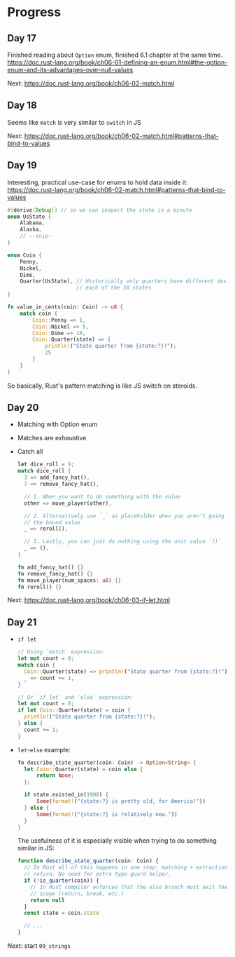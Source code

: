 # Progress

## Day 17

Finished reading about `Option` enum, finished 6.1 chapter at the same time.
https://doc.rust-lang.org/book/ch06-01-defining-an-enum.html#the-option-enum-and-its-advantages-over-null-values

Next: https://doc.rust-lang.org/book/ch06-02-match.html

## Day 18

Seems like `match` is very similar to `switch` in JS

Next: https://doc.rust-lang.org/book/ch06-02-match.html#patterns-that-bind-to-values

## Day 19

Interesting, practical use-case for enums to hold data inside it:
https://doc.rust-lang.org/book/ch06-02-match.html#patterns-that-bind-to-values

```rust
#[derive(Debug)] // so we can inspect the state in a minute
enum UsState {
    Alabama,
    Alaska,
    // --snip--
}

enum Coin {
    Penny,
    Nickel,
    Dime,
    Quarter(UsState), // Historically only quarters have different designs for
                      // each of the 50 states
}

fn value_in_cents(coin: Coin) -> u8 {
    match coin {
        Coin::Penny => 1,
        Coin::Nickel => 5,
        Coin::Dime => 10,
        Coin::Quarter(state) => {
            println!("State quarter from {state:?}!");
            25
        }
    }
}
```

So basically, Rust's pattern matching is like JS switch on steroids.

## Day 20

- Matching with Option enum
- Matches are exhaustive
- Catch all

  ```rust
  let dice_roll = 9;
  match dice_roll {
    3 => add_fancy_hat(),
    7 => remove_fancy_hat(),

    // 1. When you want to do something with the value
    other => move_player(other),

    // 2. Alternatively use `_` as placeholder when you aren't going to use
    // the bound value
    _ => reroll(),

    // 3. Lastly, you can just do nothing using the unit value `()`
    _ => (),
  }

  fn add_fancy_hat() {}
  fn remove_fancy_hat() {}
  fn move_player(num_spaces: u8) {}
  fn reroll() {}
  ```

Next: https://doc.rust-lang.org/book/ch06-03-if-let.html

## Day 21

- `if let`

  ```rust
  // Using `match` expression:
  let mut count = 0;
  match coin {
    Coin::Quarter(state) => println!("State quarter from {state:?}!"),
    _ => count += 1,
  }

  // Or `if let` and `else` expression:
  let mut count = 0;
  if let Coin::Quarter(state) = coin {
    println!("State quarter from {state:?}!");
  } else {
    count += 1;
  }
  ```

- `let`-`else` example:

  ```rust
  fn describe_state_quarter(coin: Coin) -> Option<String> {
    let Coin::Quarter(state) = coin else {
        return None;
    };

    if state.existed_in(1900) {
        Some(format!("{state:?} is pretty old, for America!"))
    } else {
        Some(format!("{state:?} is relatively new."))
    }
  }
  ```

  The usefulness of it is especially visible when trying to do something similar in JS:

  ```js
  function describe_state_quarter(coin: Coin) {
    // In Rust all of this happens in one step: matching + extraction + early
    // return. No need for extra type guard helper.
    if (!is_quarter(coin)) {
      // In Rust compiler enforces that the else branch must exit the current
      // scope (return, break, etc.)
      return null
    }
    const state = coin.state

    // ...
  }
  ```

Next: start `09_strings`
